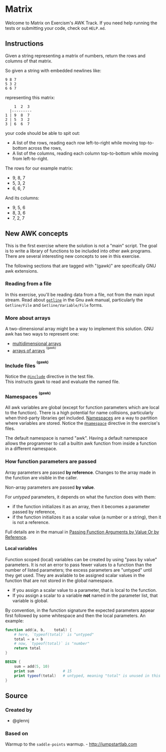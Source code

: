 # Matrix

Welcome to Matrix on Exercism's AWK Track.
If you need help running the tests or submitting your code, check out `HELP.md`.

## Instructions

Given a string representing a matrix of numbers, return the rows and columns of that matrix.

So given a string with embedded newlines like:

```text
9 8 7
5 3 2
6 6 7
```

representing this matrix:

```text
    1  2  3
  |---------
1 | 9  8  7
2 | 5  3  2
3 | 6  6  7
```

your code should be able to spit out:

- A list of the rows, reading each row left-to-right while moving top-to-bottom across the rows,
- A list of the columns, reading each column top-to-bottom while moving from left-to-right.

The rows for our example matrix:

- 9, 8, 7
- 5, 3, 2
- 6, 6, 7

And its columns:

- 9, 5, 6
- 8, 3, 6
- 7, 2, 7

## New AWK concepts

This is the first exercise where the solution is not a "main" script.
The goal is to write a library of functions to be included into other awk programs.
There are several interesting new concepts to see in this exercise.

The following sections that are tagged with "(gawk)" are specifically GNU awk extensions.

### Reading from a file

In this exercise, you'll be reading data from a file, not from the main input stream. 
Read about [`getline`][getline] in the Gnu awk manual,
particularly the `Getline/File` and `Getline/Variable/File` forms.

### More about arrays

A two-dimensional array might be a way to implement this solution.
GNU awk has two ways to represent one:

* [multidimensional arrays][multi]
* [arrays of arrays][a-of-a] <sup><sup>(gawk)</sup></sup>

### Include files <sup><sup>(gawk)</sup></sup>

Notice the [`@include`][d-include] directive in the test file.  
This instructs gawk to read and evaluate the named file.

### Namespaces <sup><sup>(gawk)</sup></sup>

All awk variables are global (except for function parameters which are local to the function).
There is a high potential for name collisions, particularly when third-party libraries get included. 
[Namespaces][namespaces] are a way to partition where variables are stored.
Notice the [`@namespace`][d-namespace] directive in the exercise's files.

The default namespace is named "awk". 
Having a default namespace allows the programmer to call a builtin awk function from inside a function in a different namespace.

### How function parameters are passed

Array parameters are passed **by reference**.
Changes to the array made in the function are visible in the caller.

Non-array parameters are passed **by value**.

For _untyped_ parameters, it depends on what the function does with them:
- if the function initializes it as an array, then it becomes a parameter passed by reference,
- if the function initializes it as a scalar value (a number or a string), then it is not a reference.

Full details are in the manual in [Passing Function Arguments by Value Or by Reference][pass-by].

#### Local variables

Function scoped (local) variables can be created by using "pass by value" parameters.
It is not an error to pass fewer values to a function than the number of listed parameters;
the excess parameters are "untyped" until they get used.
They are available to be assigned scalar values in the function that are not stored in the global namespace.

- If you assign a scalar value to a parameter, that is local to the function.
- If you assign a scalar to a variable **not** named in the parameter list, that variable is global.

By convention, in the function signature the expected parameters appear first followed by some whitespace and then the local parameters.
An example:

```awk
function add(a, b,    total) {
    # here, `typeof(total)` is "untyped"
    total = a + b
    # now, `typeof(total)` is "number"
    return total
}

BEGIN {
    sum = add(5, 10)
    print sum             # 15
    print typeof(total)   # untyped, meaning "total" is unused in this scope
}
```

[getline]: https://www.gnu.org/software/gawk/manual/html_node/Getline.html
[multi]: https://www.gnu.org/software/gawk/manual/html_node/Multidimensional.html
[a-of-a]: https://www.gnu.org/software/gawk/manual/html_node/Arrays-of-Arrays.html
[d-include]: https://www.gnu.org/software/gawk/manual/html_node/Include-Files.html
[namespaces]: https://www.gnu.org/software/gawk/manual/html_node/Namespaces.html
[d-namespace]: https://www.gnu.org/software/gawk/manual/html_node/Changing-The-Namespace.html
[pass-by]: https://www.gnu.org/software/gawk/manual/html_node/Pass-By-Value_002fReference.html

## Source

### Created by

- @glennj

### Based on

Warmup to the `saddle-points` warmup. - http://jumpstartlab.com